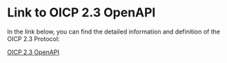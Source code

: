 
#  Link to OICP 2.3 OpenAPI

In the link below, you can find the detailed information and definition of the
OICP 2.3 Protocol:

[OICP 2.3 OpenAPI](https://hubject.github.io/oicp-cpo-2.3-api-doc/)

